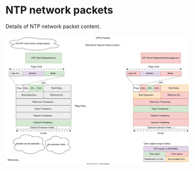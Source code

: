 # NTP network packets

Details of NTP network packet content.

![ntpv4_packets.drawio.svg](ntpv4_packets.drawio.svg)
